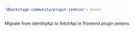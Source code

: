 ```yaml
---
'@backstage-community/plugin-jenkins': minor
---
```


Migrate from identityApi to fetchApi in frontend plugin jenkins
